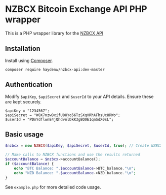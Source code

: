 # NZBCX Bitcoin Exchange API PHP wrapper

This is a PHP wrapper library for the [NZBCX API][1]

## Installation
Install using [Composer][2].

    composer require haydenw/nzbcx-api:dev-master

## Authentication

Modify `$apiKey`, `$apiSecret` and `$userId` to your API details. Ensure these are kept securely.

```
$apiKey = "1234567";
$apiSecret = "W8X7nzwDxifU8HYo56TzSXqVRhAFhsUc8RWo";
$userId = "PDmYdflwnE4jQhdvnlDkK3gBQ0E1qmSdX0sL";
```

## Basic usage

```php
$nzbcx = new NZBCX($apiKey, $apiSecret, $userId, true); // Create NZBCX instance in test mode

// Make calls to NZBCX functions and use the results returned
$accountBalance = $nzbcx->accountBalance();
if ($accountBalance) {
	echo "BTC Balance: ".$accountBalance->BTC_balance."\n";
	echo "NZD Balance: ".$accountBalance->NZD_balance."\n";
}
```

See `example.php` for more detailed code usage.

[1]: https://nzbcx.com/docs/api
[2]: https://getcomposer.org/
